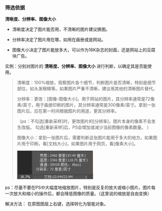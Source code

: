 ### 筛选依据

**清晰度、分辨率、图像大小**

* 清晰度决定了图片能否用，不清晰的图片建议换图。

* 分辨率决定了图片用在哪，如用在画册或是网站。

* 图像大小决定了图片能放多大，可以作为16K杂志的封面，还是网站上的豆腐块广告。


实例：分别对图片的 **清晰度、分辨率、图像大小** 进行判断，以确定其是否能使用。

> 清晰度：100%缩放，观察图片各个细节，判断图片是否清晰，特别是细节部位，如头发眼睛等。如果图片严重不清晰，建议用其他的清晰图片替代。
> 
> 分辨率：更改：\[图像-图像大小\]。用于网站的图片，其分辨率通常是72像素\/英寸，用于画册印刷的图片，其分辨率通常是300像素\/英寸。拿到一张图片后，应在第一时间根据图片的用途，更其分辨率。
> 
> （ps：不勾选\[重新采样\]时，更改图片的\[分辨率\]，图片本身的像素不会发生改版。 勾选\[重新采样\]后，PS会增加或减少当前图像的像素数量。 ）
> 
> 图像大小：拿到一张图片后，需要判断这张图片能用于多大的地方。如果图片用于印刷，看\[文档大小\]，如果图片用于网页，看\[像素大小\]。
> 
> ![](/assets/psdoc.jpg)

ps：尽量不要在PS中大幅度地缩放图片，特别是反复的放大或缩小图片。图片每一次放大和缩小的操作后，都会降低图像的质量。（这里说的缩放是自由变换）

解决方法： 在原图图层上右键，选择转化为智能对象。 

